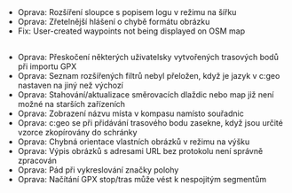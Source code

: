 ##
- Oprava: Rozšíření sloupce s popisem logu v režimu na šířku
- Oprava: Zřetelnější hlášení o chybě formátu obrázku
- Fix: User-created waypoints not being displayed on OSM map

##
- Oprava: Přeskočení některých uživatelsky vytvořených trasových bodů při importu GPX
- Oprava: Seznam rozšířených filtrů nebyl přeložen, když je jazyk v c:geo nastaven na jiný než výchozí
- Oprava: Stahování/aktualizace směrovacích dlaždic nebo map již není možné na starších zařízeních
- Oprava: Zobrazení názvu místa v kompasu namísto souřadnic
- Oprava: c:geo se při přidávání trasového bodu zasekne, když jsou určité vzorce zkopírovány do schránky
- Oprava: Chybná orientace vlastních obrázků v režimu na výšku
- Oprava: Výpis obrázků s adresami URL bez protokolu není správně zpracován
- Oprava: Pád při vykreslování značky polohy
- Oprava: Načítání GPX stop/tras může vést k nespojitým segmentům
